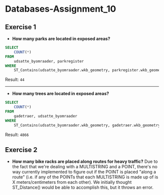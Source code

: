 # Databases-Assignment_10
## Exercise 1
* **How many parks are located in exposed areas?**
```sql
SELECT 
    COUNT(*)
FROM 
    udsatte_byomraader, parkregister
WHERE 
    ST_Contains(udsatte_byomraader.wkb_geometry, parkregister.wkb_geometry);
```
Result: ```44```

---

* **How many trees are located in exposed areas?**
```sql
SELECT 
    COUNT(*)
FROM 
    gadetraer, udsatte_byomraader
WHERE 
    ST_Contains(udsatte_byomraader.wkb_geometry, gadetraer.wkb_geometry);
```
Result: ```4866```

## Exercise 2
* **How many bike racks are placed along routes for heavy traffic?**
Due to the fact that we're dealing with a MULTISTRING and a POINT, there's no way currently implemented to figure out if the POINT is placed "along a route" (i.e. if any of the POINTs that each MULTISTRING is made up of is X meters/centimeters from each other). We initially thought ST_Distance() would be able to accomplish this, but it throws an error.
